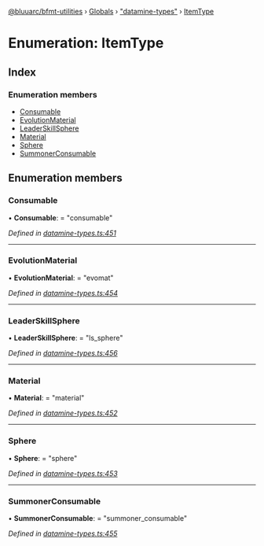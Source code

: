 [@bluuarc/bfmt-utilities](../README.md) › [Globals](../globals.md) › ["datamine-types"](../modules/_datamine_types_.md) › [ItemType](_datamine_types_.itemtype.md)

# Enumeration: ItemType

## Index

### Enumeration members

* [Consumable](_datamine_types_.itemtype.md#consumable)
* [EvolutionMaterial](_datamine_types_.itemtype.md#evolutionmaterial)
* [LeaderSkillSphere](_datamine_types_.itemtype.md#leaderskillsphere)
* [Material](_datamine_types_.itemtype.md#material)
* [Sphere](_datamine_types_.itemtype.md#sphere)
* [SummonerConsumable](_datamine_types_.itemtype.md#summonerconsumable)

## Enumeration members

###  Consumable

• **Consumable**: = "consumable"

*Defined in [datamine-types.ts:451](https://github.com/BluuArc/bfmt-utilities/blob/8be7d96/src/datamine-types.ts#L451)*

___

###  EvolutionMaterial

• **EvolutionMaterial**: = "evomat"

*Defined in [datamine-types.ts:454](https://github.com/BluuArc/bfmt-utilities/blob/8be7d96/src/datamine-types.ts#L454)*

___

###  LeaderSkillSphere

• **LeaderSkillSphere**: = "ls_sphere"

*Defined in [datamine-types.ts:456](https://github.com/BluuArc/bfmt-utilities/blob/8be7d96/src/datamine-types.ts#L456)*

___

###  Material

• **Material**: = "material"

*Defined in [datamine-types.ts:452](https://github.com/BluuArc/bfmt-utilities/blob/8be7d96/src/datamine-types.ts#L452)*

___

###  Sphere

• **Sphere**: = "sphere"

*Defined in [datamine-types.ts:453](https://github.com/BluuArc/bfmt-utilities/blob/8be7d96/src/datamine-types.ts#L453)*

___

###  SummonerConsumable

• **SummonerConsumable**: = "summoner_consumable"

*Defined in [datamine-types.ts:455](https://github.com/BluuArc/bfmt-utilities/blob/8be7d96/src/datamine-types.ts#L455)*

